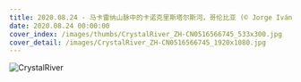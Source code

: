 ```yaml
---
title: 2020.08.24 - 马卡雷纳山脉中的卡诺克里斯塔尔斯河，哥伦比亚 (© Jorge Iván Vásquez Cuartas/Getty Images)
date: 2020.08.24 00:00:00
cover_index: /images/thumbs/CrystalRiver_ZH-CN0516566745_533x300.jpg
cover_detail: /images/CrystalRiver_ZH-CN0516566745_1920x1080.jpg
---
```


![CrystalRiver](/images/CrystalRiver_ZH-CN0516566745_1920x1080.jpg)
